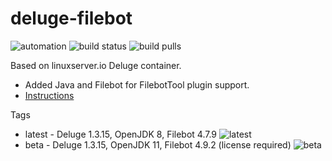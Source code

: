 # deluge-filebot

![automation](https://img.shields.io/docker/cloud/automated/edifus/deluge-filebot?style=plastic)
![build status](https://img.shields.io/docker/cloud/build/edifus/deluge-filebot?style=plastic)
![build pulls](https://img.shields.io/docker/pulls/edifus/deluge-filebot?style=plastic)


Based on linuxserver.io Deluge container.
* Added Java and Filebot for FilebotTool plugin support.
* [Instructions](https://hub.docker.com/r/linuxserver/deluge/)


Tags
* latest - Deluge 1.3.15, OpenJDK 8, Filebot 4.7.9 ![latest](https://img.shields.io/docker/image-size/edifus/deluge-filebot/latest?style=plastic)
* beta   - Deluge 1.3.15, OpenJDK 11, Filebot 4.9.2 (license required) ![beta](https://img.shields.io/docker/image-size/edifus/deluge-filebot/beta?style=plastic)
